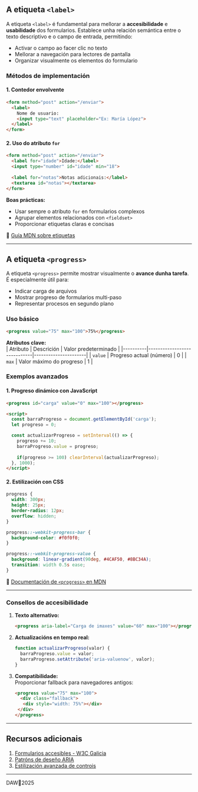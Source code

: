 ## A etiqueta `<label>`

A etiqueta `<label>` é fundamental para mellorar a **accesibilidade** e **usabilidade** dos formularios. Establece unha relación semántica entre o texto descriptivo e o campo de entrada, permitindo:

- Activar o campo ao facer clic no texto  
- Mellorar a navegación para lectores de pantalla  
- Organizar visualmente os elementos do formulario

### Métodos de implementación

#### 1. Contedor envolvente
```html
<form method="post" action="/enviar">
  <label>
    Nome de usuario:
    <input type="text" placeholder="Ex: María López">
  </label>
</form>
```

#### 2. Uso do atributo `for`
```html
<form method="post" action="/enviar">
  <label for="idade">Idade:</label>
  <input type="number" id="idade" min="18">
  
  <label for="notas">Notas adicionais:</label>
  <textarea id="notas"></textarea>
</form>
```

**Boas prácticas:**  
- Usar sempre o atributo `for` en formularios complexos  
- Agrupar elementos relacionados con `<fieldset>`  
- Proporcionar etiquetas claras e concisas  

🔗 [Guía MDN sobre etiquetas](https://developer.mozilla.org/gl/docs/Web/HTML/Element/label)

---

## A etiqueta `<progress>`

A etiqueta `<progress>` permite mostrar visualmente o **avance dunha tarefa**. É especialmente útil para:

- Indicar carga de arquivos  
- Mostrar progreso de formularios multi-paso  
- Representar procesos en segundo plano  

### Uso básico

```html
<progress value="75" max="100">75%</progress>
```

**Atributos clave:**  
| Atributo | Descrición                  | Valor predeterminado |
|----------|-----------------------------|----------------------|
| `value`  | Progreso actual (número)    | 0                    |
| `max`    | Valor máximo do progreso    | 1                    |

### Exemplos avanzados

#### 1. Progreso dinámico con JavaScript
```html
<progress id="carga" value="0" max="100"></progress>

<script>
  const barraProgreso = document.getElementById('carga');
  let progreso = 0;

  const actualizarProgreso = setInterval(() => {
    progreso += 10;
    barraProgreso.value = progreso;
    
    if(progreso >= 100) clearInterval(actualizarProgreso);
  }, 1000);
</script>
```

#### 2. Estilización con CSS
```css
progress {
  width: 300px;
  height: 25px;
  border-radius: 12px;
  overflow: hidden;
}

progress::-webkit-progress-bar {
  background-color: #f0f0f0;
}

progress::-webkit-progress-value {
  background: linear-gradient(90deg, #4CAF50, #8BC34A);
  transition: width 0.5s ease;
}
```

🔗 [Documentación de `<progress>` en MDN](https://developer.mozilla.org/gl/docs/Web/HTML/Element/progress)

---

### Consellos de accesibilidade

1. **Texto alternativo:**  
   ```html
   <progress aria-label="Carga de imaxes" value="60" max="100"></progress>
   ```

2. **Actualizacións en tempo real:**  
   ```javascript
   function actualizarProgreso(valor) {
     barraProgreso.value = valor;
     barraProgreso.setAttribute('aria-valuenow', valor);
   }
   ```

3. **Compatibilidade:**  
   Proporcionar fallback para navegadores antigos:
   ```html
   <progress value="75" max="100">
     <div class="fallback">
      <div style="width: 75%"></div>
    </div>
   </progress>
   ```

---

## Recursos adicionais

1. [Formularios accesibles - W3C Galicia](https://www.w3c.es/Divulgacion/GuiasBreves/Accesibilidad)  
2. [Patróns de deseño ARIA](https://www.w3.org/WAI/ARIA/apg/patterns/)  
3. [Estilización avanzada de controis](https://css-tricks.com/html5-progress-element/)


---

DAW🧊2025